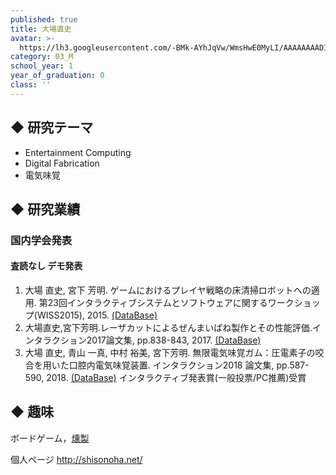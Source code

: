```yaml
---
published: true
title: 大場直史
avatar: >-
  https://lh3.googleusercontent.com/-BMk-AYhJqVw/WmsHwE0MyLI/AAAAAAAAD14/xBq74Xxts6QvOc0AdVqwcjo_0nyn7ZwGgCE0YBhgL/oobaProf.JPG
category: 03_M
school_year: 1
year_of_graduation: 0
class: ''
---
```

## ◆ 研究テーマ

* Entertainment Computing
* Digital Fabrication
* 電気味覚

## ◆ 研究業績

### 国内学会発表

#### 査読なし デモ発表

1. 大場 直史, 宮下 芳明. ゲームにおけるプレイヤ戦略の床清掃ロボットへの適用. 第23回インタラクティブシステムとソフトウェアに関するワークショップ(WISS2015), 2015.  [(DataBase)](https://research.miyashita.com/2015/D155/)
2. 大場直史,宮下芳明.レーザカットによるぜんまいばね製作とその性能評価.インタラクション2017論文集, pp.838-843, 2017.  [(DataBase)](https://research.miyashita.com/2017/D178/)
3. 大場 直史, 青山 一真, 中村 裕美, 宮下芳明. 無限電気味覚ガム：圧電素子の咬合を用いた口腔内電気味覚装置. インタラクション2018 論文集, pp.587-590, 2018. [(DataBase)](https://research.miyashita.com/2017/D196/) インタラクティブ発表賞(一般投票/PC推薦)受賞 

## ◆ 趣味

ボードゲーム，[燻製](http://portal.nifty.com/kiji/161019197846_1.htm)

個人ページ
http://shisonoha.net/
